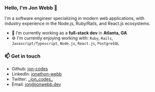 ### Hello, I'm Jon Webb 👋

I'm a software engineer specializing in modern web applications, with industry experience in the Node.js, Ruby/Rails, and React.js ecosystems.

- 🔭 I’m currently working as a **full-stack dev** in **Atlanta, GA**
- ⚙️ I'm currently enjoying working with: `Ruby`, `Rails`, `Javascript/Typescript`, `Node.js`, `React.js`, `PostgreSQL`

### 📫 Get in touch

- Github: [jon-codes](https://github.com/jon-codes)
- LinkedIn: [jonathon-webb](https://www.linkedin.com/in/jonathon-webb/)
- Twitter: [\_jon_codes\_](https://twitter.com/jonwebbdev)
- Email: [jon@jonwebb.dev](mailto:jon@jonwebb.dev)
